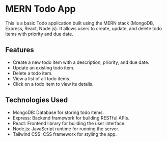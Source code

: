 # MERN Todo App

This is a basic Todo application built using the MERN stack (MongoDB, Express, React, Node.js). It allows users to create, update, and delete todo items with priority and due date.

## Features

- Create a new todo item with a description, priority, and due date.
- Update an existing todo item.
- Delete a todo item.
- View a list of all todo items.
- Click on a todo item to view its details.

## Technologies Used

- MongoDB: Database for storing todo items.
- Express: Backend framework for building RESTful APIs.
- React: Frontend library for building the user interface.
- Node.js: JavaScript runtime for running the server.
- Tailwind CSS: CSS framework for styling the app.
